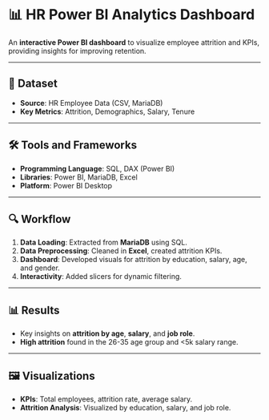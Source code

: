 # 📊 HR Power BI Analytics Dashboard

An **interactive Power BI dashboard** to visualize employee attrition and KPIs, providing insights for improving retention.

---

## 📂 Dataset
- **Source**: HR Employee Data (CSV, MariaDB)
- **Key Metrics**: Attrition, Demographics, Salary, Tenure

---

## 🛠 Tools and Frameworks
- **Programming Language**: SQL, DAX (Power BI)
- **Libraries**: Power BI, MariaDB, Excel
- **Platform**: Power BI Desktop

---

## 🔍 Workflow
1. **Data Loading**: Extracted from **MariaDB** using SQL.
2. **Data Preprocessing**: Cleaned in **Excel**, created attrition KPIs.
3. **Dashboard**: Developed visuals for attrition by education, salary, age, and gender.
4. **Interactivity**: Added slicers for dynamic filtering.

---

## 📊 Results
- Key insights on **attrition by age**, **salary**, and **job role**.
- **High attrition** found in the 26-35 age group and <5k salary range.

---

## 🖼 Visualizations
- **KPIs**: Total employees, attrition rate, average salary.
- **Attrition Analysis**: Visualized by education, salary, and job role.
